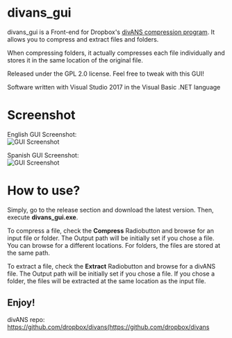 # divans_gui

divans_gui is a Front-end for Dropbox's [divANS compression program](https://github.com/dropbox/divans). It allows you to compress and extract files and folders.

When compressing folders, it actually compresses each file individually and stores it in the same location of the original file.

Released under the GPL 2.0 license. Feel free to tweak with this GUI!

Software written with Visual Studio 2017 in the Visual Basic .NET language

# Screenshot

English GUI Screenshot:  
![GUI Screenshot](https://ipfs.steem.place/ipfs/QmfAVkAh8QT8DbTvz4kgdUszQ6iKik5KEotivK6wtPUUiK)

Spanish GUI Screenshot:  
![GUI Screenshot](https://ipfs.steem.place/ipfs/Qmdc8H6xkeTtW297s5b71RDvNBYMNcmk97JrXy7xAdmcjH)

# How to use?
Simply, go to the release section and download the latest version. Then, execute **divans_gui.exe**.

To compress a file, check the **Compress** Radiobutton and browse for an input file or folder. The Output path will be initially set if you chose a file. You can browse for a different locations. For folders, the files are stored at the same path.

To extract a file, check the **Extract** Radiobutton and browse for a divANS file. The Output path will be initially set if you chose a file. If you chose a folder, the files will be extracted at the same location as the input file.

Enjoy!
--------------------

divANS repo: https://github.com/dropbox/divans(https://github.com/dropbox/divans
